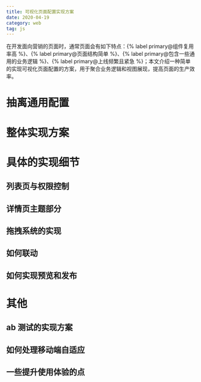 ```yaml
---
title: 可视化页面配置实现方案
date: 2020-04-19
category: web
tag: js
---
```


在开发面向营销的页面时，通常页面会有如下特点：{% label primary@组件复用率高 %}、{% label primary@页面结构简单 %}、{% label primary@包含一些通用的业务逻辑 %}、{% label primary@上线频繁且紧急 %}；本文介绍一种简单的实现可视化页面配置的方案，用于聚合业务逻辑和视图展现，提高页面的生产效率。

<!-- more -->

# 抽离通用配置

# 整体实现方案

# 具体的实现细节

## 列表页与权限控制

## 详情页主题部分

## 拖拽系统的实现

## 如何联动

## 如何实现预览和发布

# 其他

## ab 测试的实现方案

## 如何处理移动端自适应

## 一些提升使用体验的点